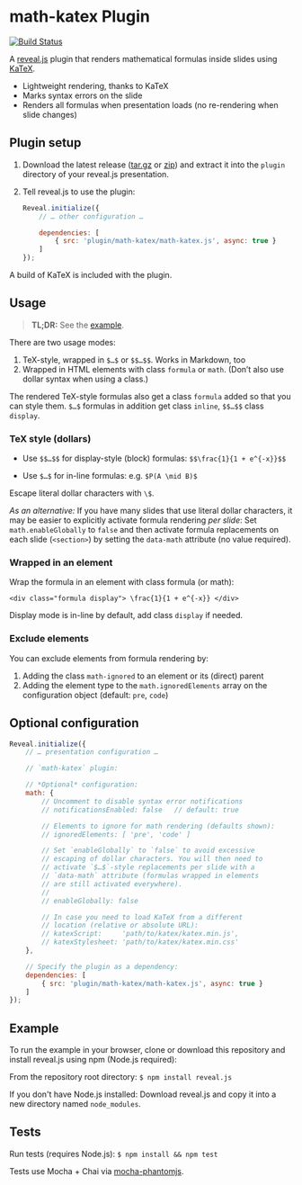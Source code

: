 # math-katex Plugin

[![Build Status](https://travis-ci.org/j13z/reveal.js-math-katex-plugin.svg?branch=master)](https://travis-ci.org/j13z/reveal.js-math-katex-plugin)

A [reveal.js](https://github.com/hakimel/reveal.js) plugin that renders mathematical formulas inside slides using
 [KaTeX](https://github.com/Khan/KaTeX).

- Lightweight rendering, thanks to KaTeX
- Marks syntax errors on the slide
- Renders all formulas when presentation loads (no re-rendering when slide changes)


## Plugin setup

1. Download the latest release ([tar.gz](https://github.com/j13z/reveal.js-math-katex-plugin/releases/download/v0.4.0/reveal.js-math-katex-0.4.0.tar.gz) or [zip](https://github.com/j13z/reveal.js-math-katex-plugin/releases/download/v0.4.0/reveal.js-math-katex-0.4.0.zip)) and extract it into the `plugin` directory of your reveal.js presentation.

2. Tell reveal.js to use the plugin:

    ```javascript
    Reveal.initialize({
        // … other configuration …

    	dependencies: [
            { src: 'plugin/math-katex/math-katex.js', async: true }
    	]
    });
    ```

A build of KaTeX is included with the plugin.


## Usage

> **TL;DR:**  See the [example](example.html).

There are two usage modes:

1. TeX-style, wrapped in `$…$` or `$$…$$`. Works in Markdown, too
2. Wrapped in HTML elements with class `formula` or `math`. (Don’t also use dollar syntax when using a class.)

The rendered TeX-style formulas also get a class `formula` added so that you can style them. `$…$` formulas in addition get class `inline`, `$$…$$` class `display`.


### TeX style (dollars)

- Use `$$…$$` for display-style (block) formulas: `$$\frac{1}{1 + e^{-x}}$$`

- Use `$…$` for in-line formulas: e.g. `$P(A \mid B)$`

Escape literal dollar characters with `\$`.

*As an alternative:* If you have many slides that use literal dollar characters, it may be easier to explicitly activate formula rendering *per slide*: Set `math.enableGlobally` to `false` and then activate formula replacements on each slide (`<section>`) by setting the `data-math` attribute (no value required).


### Wrapped in an element

Wrap the formula in an element with class formula (or math):

`<div class="formula display"> \frac{1}{1 + e^{-x}} </div>`

Display mode is in-line by default, add class `display` if needed.


### Exclude elements

You can exclude elements from formula rendering by:

1. Adding the class `math-ignored` to an element or its (direct) parent
1. Adding the element type to the `math.ignoredElements` array on the configuration object (default: `pre`, `code`)



## Optional configuration

```javascript
Reveal.initialize({
    // … presentation configuration …

    // `math-katex` plugin:

    // *Optional* configuration:
    math: {
        // Uncomment to disable syntax error notifications
        // notificationsEnabled: false   // default: true

        // Elements to ignore for math rendering (defaults shown):
        // ignoredElements: [ 'pre', 'code' ]

        // Set `enableGlobally` to `false` to avoid excessive
        // escaping of dollar characters. You will then need to
        // activate `$…$`-style replacements per slide with a
        // `data-math` attribute (formulas wrapped in elements
        // are still activated everywhere).
        //
        // enableGlobally: false

        // In case you need to load KaTeX from a different
        // location (relative or absolute URL):
        // katexScript:     'path/to/katex/katex.min.js',
        // katexStylesheet: 'path/to/katex/katex.min.css'
    },

    // Specify the plugin as a dependency:
	dependencies: [
        { src: 'plugin/math-katex/math-katex.js', async: true }
	]
});
```

## Example

To run the example in your browser, clone or download this repository and install reveal.js using npm (Node.js required):

From the repository root directory: `$ npm install reveal.js`

If you don't have Node.js installed: Download reveal.js and copy it into a new directory named `node_modules`.



## Tests

Run tests (requires Node.js): `$ npm install && npm test`

Tests use Mocha + Chai via [mocha-phantomjs](https://github.com/nathanboktae/mocha-phantomjs).

